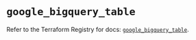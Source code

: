 # `google_bigquery_table`

Refer to the Terraform Registry for docs: [`google_bigquery_table`](https://registry.terraform.io/providers/hashicorp/google/5.37.0/docs/resources/bigquery_table).
